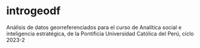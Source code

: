 # introgeodf
Análisis de datos georreferenciados para el curso de Analítica social e inteligencia estratégica, de la Pontificia Universidad Católica del Perú, ciclo 2023-2
